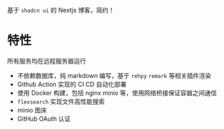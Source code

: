 基于 `shadcn ui` 的 Nextjs 博客，简约！

# 特性

所有服务均在远程服务器运行

- 不依赖数据库，纯 markdown 编写，基于 `rehpy` `remark` 等相关插件渲染
- Github Action 实现的 CI CD 自动化部署
- 使用 Docker 构建，包括 nginx minio 等，使用网络桥接保证容器之间通信
- `flexsearch` 实现文件高性能搜索
- minio 图床
- GitHub OAuth 认证
